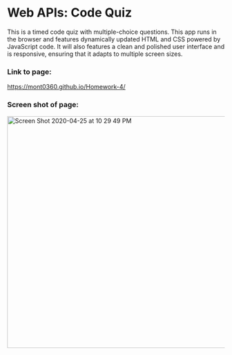 
# Web APIs: Code Quiz

This is a timed code quiz with multiple-choice questions. This app runs in the browser and features dynamically updated HTML and CSS powered by JavaScript code. It will also features a clean and polished user interface and is responsive, ensuring that it adapts to multiple screen sizes.

### Link to page:

https://mont0360.github.io/Homework-4/

### Screen shot of page:

<img width="537" alt="Screen Shot 2020-04-25 at 10 29 49 PM" src="https://user-images.githubusercontent.com/61704824/80297027-2fa42080-8745-11ea-9aa0-5bb278d1e441.png">

